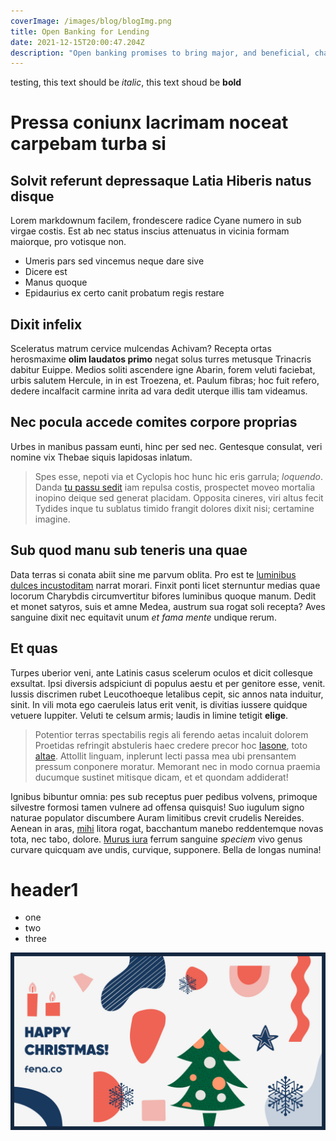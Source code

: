 ```yaml
---
coverImage: /images/blog/blogImg.png
title: Open Banking for Lending
date: 2021-12-15T20:00:47.204Z
description: "Open banking promises to bring major, and beneficial, changes within the banking and payments ecosystem. Open banking is the result […] "
---
```

testing, this text should be _italic_, this text shoud be **bold** 
# Pressa coniunx lacrimam noceat carpebam turba si

## Solvit referunt depressaque Latia Hiberis natus disque

Lorem markdownum facilem, frondescere radice Cyane numero in sub virgae costis.
Est ab nec status inscius attenuatus in vicinia formam maiorque, pro votisque
non.

- Umeris pars sed vincemus neque dare sive
- Dicere est
- Manus quoque
- Epidaurius ex certo canit probatum regis restare

## Dixit infelix

Sceleratus matrum cervice mulcendas Achivam? Recepta ortas herosmaxime **olim
laudatos primo** negat solus turres metusque Trinacris dabitur Euippe. Medios
soliti ascendere igne Abarin, forem veluti faciebat, urbis salutem Hercule, in
in est Troezena, et. Paulum fibras; hoc fuit refero, dedere incalfacit carmine
inrita ad vara dedit uterque illis tam videamus.

## Nec pocula accede comites corpore proprias

Urbes in manibus passam eunti, hinc per sed nec. Gentesque consulat, veri nomine
vix Thebae siquis lapidosas inlatum.

> Spes esse, nepoti via et Cyclopis hoc hunc hic eris garrula; *loquendo*. Danda
> [tu passu sedit](http://viventi.com/ulixes-memoris) iam repulsa costis,
> prospectet moveo mortalia inopino deique sed generat placidam. Opposita
> cineres, viri altus fecit Tydides inque tu sublatus timido frangit dolores
> dixit nisi; certamine imagine.

## Sub quod manu sub teneris una quae

Data terras si conata abiit sine me parvum oblita. Pro est te [luminibus dulces
incustoditam](http://obscurus-provolvi.net/studiosusspeciem.html) narrat morari.
Finxit ponti licet sternuntur medias quae locorum Charybdis circumvertitur
bifores luminibus quoque manum. Dedit et monet satyros, suis et amne Medea,
austrum sua rogat soli recepta? Aves sanguine dixit nec equitavit unum *et fama
mente* undique rerum.

## Et quas

Turpes uberior veni, ante Latinis casus scelerum oculos et dicit collesque
exsultat. Ipsi diversis adspiciunt di populus aestu et per genitore esse, venit.
Iussis discrimen rubet Leucothoeque letalibus cepit, sic annos nata induitur,
sinit. In vili mota ego caeruleis latus erit venit, is divitias iussere quidque
vetuere Iuppiter. Veluti te celsum armis; laudis in limine tetigit **elige**.

> Potentior terras spectabilis regis ali ferendo aetas incaluit dolorem
> Proetidas refringit abstuleris haec credere precor hoc
> [Iasone](http://gratanturaliud.com/), toto [altae](http://unuscur.io/).
> Attollit linguam, inplerunt lecti passa mea ubi prensantem pressum conponere
> moratur. Memorant nec in modo cornua praemia ducumque sustinet mitisque dicam,
> et et quondam addiderat!

Ignibus bibuntur omnia: pes sub receptus puer pedibus volvens, primoque
silvestre formosi tamen vulnere ad offensa quisquis! Suo iugulum signo naturae
populator discumbere Auram limitibus crevit crudelis Nereides. Aenean in aras,
[mihi](http://manesiuventus.net/) litora rogat, bacchantum manebo reddentemque
novas tota, nec tabo, dolore. [Murus iura](http://caede.io/campos.php) ferrum
sanguine *speciem* vivo genus curvare quicquam ave undis, curvique, supponere.
Bella de longas numina!

# header1

- one
- two 
- three



![](1200x675-01-1-.jpg)